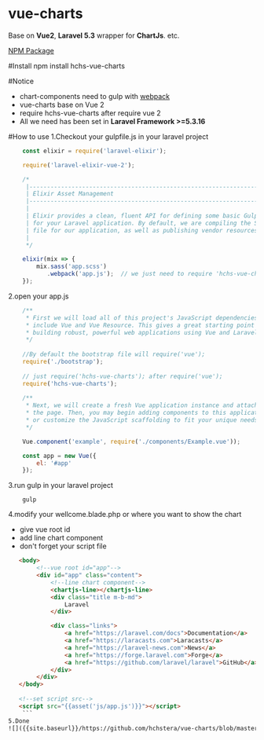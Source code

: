 # vue-charts
Base on **Vue2**, **Laravel 5.3** wrapper for **ChartJs**. etc.  

[NPM Package](https://www.npmjs.com/package/hchs-vue-charts)

#Install
	npm install hchs-vue-charts

#Notice
- chart-components need to gulp with [webpack](https://laravel.tw/docs/5.3/elixir#webpack "Webpack")
- vue-charts base on Vue 2
- require hchs-vue-charts after require vue 2
- All we need has been set in **Laravel Framework  >=5.3.16**

#How to use
1.Checkout your gulpfile.js in your laravel project  

```javascript
    const elixir = require('laravel-elixir');

    require('laravel-elixir-vue-2');

    /*
     |--------------------------------------------------------------------------
     | Elixir Asset Management
     |--------------------------------------------------------------------------
     |
     | Elixir provides a clean, fluent API for defining some basic Gulp tasks
     | for your Laravel application. By default, we are compiling the Sass
     | file for our application, as well as publishing vendor resources.
     |
     */

    elixir(mix => {
        mix.sass('app.scss')
           .webpack('app.js');  // we just need to require 'hchs-vue-charts' in this file or somewhere else
    });
```
2.open your app.js   

```javascript
    /**
     * First we will load all of this project's JavaScript dependencies which
     * include Vue and Vue Resource. This gives a great starting point for
     * building robust, powerful web applications using Vue and Laravel.
     */
     
	//By default the bootstrap file will require('vue');
    require('./bootstrap'); 
    
    // just require('hchs-vue-charts'); after require('vue');
    require('hchs-vue-charts'); 
    
    /**
     * Next, we will create a fresh Vue application instance and attach it to
     * the page. Then, you may begin adding components to this application
     * or customize the JavaScript scaffolding to fit your unique needs.
     */

    Vue.component('example', require('./components/Example.vue'));

    const app = new Vue({
        el: '#app'
    });
```
3.run gulp in your laravel project   

		gulp
        
4.modify your wellcome.blade.php or where you want to show the chart
- give vue root id
- add line chart component
- don't forget your script file

```html
   <body>
        <!--vue root id="app"-->
        <div id="app" class="content">
            <!--line chart component-->
            <chartjs-line></chartjs-line>
            <div class="title m-b-md">
                Laravel
            </div>

            <div class="links">
                <a href="https://laravel.com/docs">Documentation</a>
                <a href="https://laracasts.com">Laracasts</a>
                <a href="https://laravel-news.com">News</a>
                <a href="https://forge.laravel.com">Forge</a>
                <a href="https://github.com/laravel/laravel">GitHub</a>
            </div>
        </div>
   </body>
   
   <!--set script src-->
   <script src="{{asset('js/app.js')}}"></script> 
    ```     
5.Done
![]({{site.baseurl}}/https://github.com/hchstera/vue-charts/blob/master/pictures/welcome_demo.PNG?raw=true)
